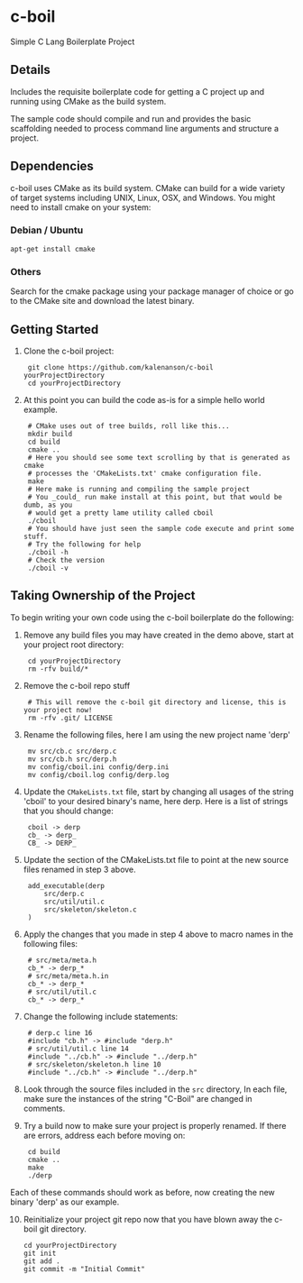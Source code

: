 # c-boil
Simple C Lang Boilerplate Project
## Details
Includes the requisite boilerplate code for getting a C project up and running using CMake as the build system.

The sample code should compile and run and provides the basic scaffolding needed to process command line arguments and structure a project.

## Dependencies
c-boil uses CMake as its build system. CMake can build for a wide variety of target systems including UNIX, Linux, OSX, and Windows. You might need to install cmake on your system:

### Debian / Ubuntu

	apt-get install cmake

### Others
Search for the cmake package using your package manager of choice or go to the CMake site and download the latest binary.

## Getting Started

1. Clone the c-boil project:

		git clone https://github.com/kalenanson/c-boil yourProjectDirectory
		cd yourProjectDirectory

2. At this point you can build the code as-is for a simple hello world example.

		# CMake uses out of tree builds, roll like this...
		mkdir build
		cd build
		cmake ..
		# Here you should see some text scrolling by that is generated as cmake
		# processes the 'CMakeLists.txt' cmake configuration file.
		make
		# Here make is running and compiling the sample project
		# You _could_ run make install at this point, but that would be dumb, as you
		# would get a pretty lame utility called cboil
		./cboil
		# You should have just seen the sample code execute and print some stuff.
		# Try the following for help
		./cboil -h
		# Check the version
		./cboil -v

## Taking Ownership of the Project
To begin writing your own code using the c-boil boilerplate do the following:

1. Remove any build files you may have created in the demo above, start at your project root directory:

		cd yourProjectDirectory
		rm -rfv build/*

2. Remove the c-boil repo stuff

		# This will remove the c-boil git directory and license, this is your project now!
		rm -rfv .git/ LICENSE

3. Rename the following files, here I am using the new project name 'derp'

		mv src/cb.c src/derp.c
		mv src/cb.h src/derp.h
		mv config/cboil.ini config/derp.ini
		mv config/cboil.log config/derp.log

4. Update the `CMakeLists.txt` file, start by changing all usages of the string 'cboil' to your desired binary's name, here derp. Here is a list of strings that you should change:

		cboil -> derp
		cb_ -> derp_
		CB_ -> DERP_

5. Update the section of the CMakeLists.txt file to point at the new source files renamed in step 3 above.

		add_executable(derp
			src/derp.c
			src/util/util.c
			src/skeleton/skeleton.c
		)

6. Apply the changes that you made in step 4 above to macro names in the following files:

		# src/meta/meta.h
		cb_* -> derp_*
		# src/meta/meta.h.in
		cb_* -> derp_*
		# src/util/util.c
		cb_* -> derp_*

7. Change the following include statements:

		# derp.c line 16
		#include "cb.h" -> #include "derp.h"
		# src/util/util.c line 14
		#include "../cb.h" -> #include "../derp.h"
		# src/skeleton/skeleton.h line 10
		#include "../cb.h" -> #include "../derp.h"

8. Look through the source files included in the `src` directory, In each file, make sure the instances of the string "C-Boil" are changed in comments.

9. Try a build now to make sure your project is properly renamed. If there are errors, address each before moving on:

		cd build
		cmake ..
		make
		./derp

Each of these commands should work as before, now creating the new binary 'derp' as our example.

10. Reinitialize your project git repo now that you have blown away the c-boil git directory.

		cd yourProjectDirectory
		git init
		git add .
		git commit -m "Initial Commit"

